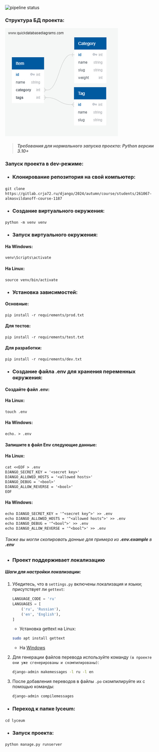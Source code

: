 ![pipeline status](https://gitlab.crja72.ru/django/2024/autumn/course/students/261067-almasvildanoff-course-1187/badges/main/pipeline.svg)

### Структура БД проекта:
![ER](ER.jpg)
 
> ##### Требования для нормального запуска проекта: Python версии 3.10+

### Запуск проекта в dev-режиме:

- ### Клонирование репозитория на свой компьютер:

#### <command>

    git clone https://gitlab.crja72.ru/django/2024/autumn/course/students/261067-almasvildanoff-course-1187

#### </command>

- ### Создание виртуального окружения:

#### <command>

    python -m venv venv

#### </command>

- ### Запуск виртуального окружения:

#### На Windows:

#### <command>

    venv\Scripts\activate

#### </command>

#### На Linux:

#### <command>

    source venv/bin/activate

#### </command>

- ### Установка зависимостей:

#### Основные:

#### <command>

    pip install -r requirements/prod.txt

#### </command>

#### Для тестов:

#### <command>

    pip install -r requirements/test.txt

#### </command>

#### Для разработки:

#### <command>

    pip install -r requirements/dev.txt

#### </command>

- ### Создание файла .env для хранения переменных окружения:

#### Создайте файл **.env**:

#### На Linux:

#### <command>

    touch .env

#### </command>

#### На Windows:

#### <command>

    echo. > .env

#### </command>

#### Запишите в файл Env следующие данные:

#### На Linux:

#### <command>

    cat <<EOF > .env
    DJANGO_SECRET_KEY = '<secret key>'
    DJANGO_ALLOWED_HOSTS = '<allowed hosts>'
    DJANGO_DEBUG = '<bool>'
    DJANGO_ALLOW_REVERSE = '<bool>'
    EOF

#### </command>

#### На Windows:

#### <command>

    echo DJANGO_SECRET_KEY = '^<secret key^>' >> .env
    echo DJANGO_ALLOWED_HOSTS = '^<allowed hosts^>' >> .env
    echo DJANGO_DEBUG = '^<bool^>' >> .env
    echo DJANGO_ALLOW_REVERSE = '^<bool^>' >> .env

#### </command>

###### Также вы могли скопировать данные для примера из **.env.example** в **.env**

- ### Проект поддерживает локализацию
##### Шаги для настройки локализации:

1. Убедитесь, что в `settings.py` включены локализация и языки; присутствует ли `gettext`:

    ```python
    LANGUAGE_CODE = 'ru'
    LANGUAGES = [
        ('ru', 'Russian'),
        ('en', 'English'),
    ]
    ```
   - Установка gettext на Linux:
    ```bash
    sudo apt install gettext
    ```
    - На [Windows](https://mlocati.github.io/articles/gettext-iconv-windows.html)

2. Для генерации файлов перевода используйте команду `(в проекте они уже сгенерированы и скомпилированы)`:

    ```bash
    django-admin makemessages -l ru -l en
    ```

3. После добавления переводов в файлы `.po` скомпилируйте их с помощью команды:

    ```bash
    django-admin compilemessages
    ```

- ### Переход к папке lyceum:

#### <command>

    cd lyceum

#### </command>

- ### Запуск проекта:

#### <command>

    python manage.py runserver

#### </command>
